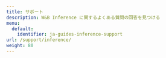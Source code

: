 ```yaml
---
title: サポート
description: W&B Inference に関するよくある質問の回答を見つける
menu:
  default:
    identifier: ja-guides-inference-support
url: /support/inference/
weight: 80
---
```


